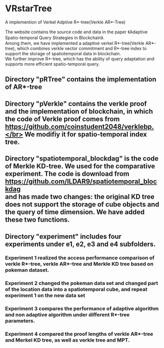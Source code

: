 # VRstarTree
A implemention of Verkel Adptive R*-tree(Verkle AR*-Tree)

The website contains the source code and data in the paper 《Adaptive Spatio-temporal Query Strategies in Blockchain》. </br>
Among them, we have implemented a adaptive verkel R*-tree(Verkle AR*-tree), which combines verkle vector commitment and R*-tree index to support the storage of spatiotemporal data in blockchain.</br>
We further improve R*-tree, which has the ability of query adaptation and supports more efficient spatio-temporal query.</br>

## Directory "pRTree" contains the implementation of AR*-tree
## Directory "pVerkle" contains the verkle proof and the implementation of blockchain, in which the code of Verkle proof comes from https://github.com/coinstudent2048/verklebp.</br> We modifiy it for  spatio-temporal index tree.
##  Directory "spatiotemporal_blockdag" is the code of Merkle KD-tree. We used for the comparative experiment. The code is download from https://github.com/ILDAR9/spatiotemporal_blockdag </br> and has made two changes: the original KD tree does not support the storage of cube objects and the query of time dimension. We have added these two functions.
## Directory "experiment" includes four experiments under e1, e2, e3 and e4 subfolders.
### Experiment 1 realized the access performance comparison of verkle R*-tree, verkle AR*-tree and Merkle KD tree based on pokeman dataset.
### Experiment 2 changed the pokeman data set and changed part of the location data into a spatiotemporal cube, and repeat experiment 1 on the new data set
### Experiment 3 compares the performance of adaptive algorithm and non adaptive algorithm under different R*-tree parameters.
### Experiment 4 compared the proof lengths of verkle AR*-tree and Merkel KD tree, as well as verkle tree and MPT.




